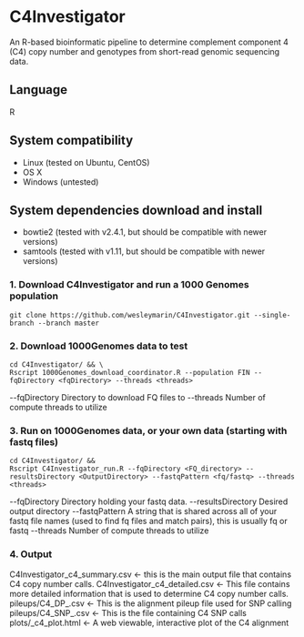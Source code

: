 # C4Investigator
An R-based bioinformatic pipeline to determine complement component 4 (C4) copy number and genotypes from short-read genomic sequencing data.


## Language
R


## System compatibility
* Linux (tested on Ubuntu, CentOS)
* OS X
* Windows (untested)


## System dependencies download and install
* bowtie2 (tested with v2.4.1, but should be compatible with newer versions)
* samtools (tested with v1.11, but should be compatible with newer versions)


### 1. Download C4Investigator and run a 1000 Genomes population

```shell
git clone https://github.com/wesleymarin/C4Investigator.git --single-branch --branch master
```

### 2. Download 1000Genomes data to test

```shell
cd C4Investigator/ && \
Rscript 1000Genomes_download_coordinator.R --population FIN --fqDirectory <fqDirectory> --threads <threads>
```
--fqDirectory     Directory to download FQ files to
--threads         Number of compute threads to utilize

### 3. Run on 1000Genomes data, or your own data (starting with fastq files)

```shell
cd C4Investigator/ &&
Rscript C4Investigator_run.R --fqDirectory <FQ_directory> --resultsDirectory <OutputDirectory> --fastqPattern <fq/fastq> --threads <threads>
```
--fqDirectory       Directory holding your fastq data.
--resultsDirectory  Desired output directory
--fastqPattern      A string that is shared across all of your fastq file names (used to find fq files and match pairs), this is usually fq or fastq
--threads           Number of compute threads to utilize

### 4. Output
C4Investigator_c4_summary.csv <- this is the main output file that contains C4 copy number calls.
C4Investigator_c4_detailed.csv <- This file contains more detailed information that is used to determine C4 copy number calls.
pileups/C4_DP_<sampleID>.csv <- This is the alignment pileup file used for SNP calling
pileups/C4_SNP_<sampleID>.csv <- This is the file containing C4 SNP calls
plots/<sampleID>_c4_plot.html <- A web viewable, interactive plot of the C4 alignment
                                 
